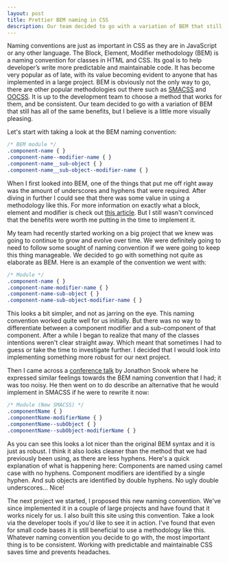 ```yaml
---
layout: post
title: Prettier BEM naming in CSS
description: Our team decided to go with a variation of BEM that still has all of the same benefits, but I believe is a little more visually pleasing. 
---
```


Naming conventions are just as important in CSS as they are in JavaScript or any other language. The Block, Element, Modifier methodology (BEM) is a naming convention for classes in HTML and CSS. Its goal is to help developer’s write more predictable and maintainable code. It has become very popular as of late, with its value becoming evident to anyone that has implemented in a large project. BEM is obviously not the only way to go, there are other popular methodologies out there such as [SMACSS](https://smacss.com) and [OOCSS](http://oocss.org). It is up to the development team to choose a method that works for them, and be consistent. Our team decided to go with a variation of BEM that still has all of the same benefits, but I believe is a little more visually pleasing.

Let's start with taking a look at the BEM naming convention:

```css
/* BEM module */
.component-name { }
.component-name--modifier-name { }
.component-name__sub-object { }
.component-name__sub-object--modifier-name { }	

```

When I first looked into BEM, one of the things that put me off right away was the amount of underscores and hyphens that were required. After diving in further I could see that there was some value in using a methodology like this. For more information on exactly what a block, element and modifier is check out [this article](http://www.smashingmagazine.com/2012/04/16/a-new-front-end-methodology-bem/). But I still wasn't convinced that the benefits were worth me putting in the time to implement it.

My team had recently started working on a big project that we knew was going to continue to grow and evolve over time. We were definitely going to need to follow some sought of naming convention if we were going to keep this thing manageable. We decided to go with something not quite as elaborate as BEM. Here is an example of the convention we went with:

```css
/* Module */
.component-name { }
.component-name-modifier-name { }
.component-name-sub-object { }
.component-name-sub-object-modifier-name { }	

```

This looks a bit simpler, and not as jarring on the eye. This naming convention worked quite well for us initially. But there was no way to differentiate between a component modifier and a sub-component of that component. After a while I began to realize that many of the classes intentions weren't clear straight away. Which meant that sometimes I had to guess or take the time to investigate further. I decided that I would look into implementing something more robust for our next project.

Then I came across a [conference talk](https://vimeo.com/99877232) by Jonathon Snook where he expressed similar feelings towards the BEM naming convention that I had; it was too noisy. He then went on to do describe an alternative that he would implement in SMACSS if he were to rewrite it now: 

```css
/* Module (New SMACSS) */
.componentName { }
.componentName-modifierName { }
.componentName--subObject { }
.componentName--subObject-modifierName { }	

```

As you can see this looks a lot nicer than the original BEM syntax and it is just as robust. I think it also looks cleaner than the method that we had previously been using, as there are less hyphens. Here's a quick explanation of what is happening here: Components are named using camel case with no hyphens. Component modifiers are identified by a single hyphen. And sub objects are identified by double hyphens. No ugly double underscores... Nice! 

The next project we started, I proposed this new naming convention. We've since implemented it in a couple of large projects and have found that it works nicely for us. I also built this site using this convention. Take a look via the developer tools if you'd like to see it in action. I've found that even for small code bases it is still beneficial to use a methodology like this. Whatever naming convention you decide to go with, the most important thing is to be consistent. Working with predictable and maintainable CSS saves time and prevents headaches.
